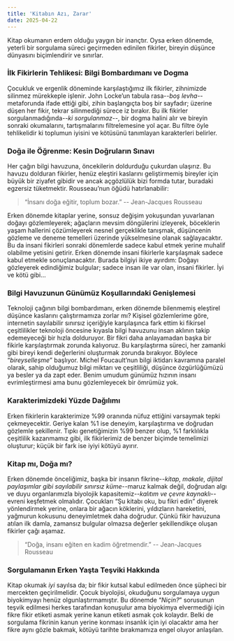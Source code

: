```yaml
---
title: 'Kitabın Azı, Zarar'
date: 2025-04-22
---
```


Kitap okumanın erdem olduğu yaygın bir inançtır. Oysa erken dönemde, yeterli bir sorgulama süreci geçirmeden edinilen fikirler, bireyin düşünce dünyasını biçimlendirir ve sınırlar.

### İlk Fikirlerin Tehlikesi: Bilgi Bombardımanı ve Dogma

Çocukluk ve ergenlik döneminde karşılaştığımız ilk fikirler, zihnimizde silinmez mürekkeple işlenir. John Locke’un tabula rasa--*boş levha*--metaforunda ifade ettiği gibi, zihin başlangıçta boş bir sayfadır; üzerine düşen her fikir, tekrar silinmediği sürece iz bırakır. Bu ilk fikirler sorgulanmadığında--*ki sorgulanmaz*--, bir dogma halini alır ve bireyin sonraki okumalarını, tartışmalarını filtrelemesine yol açar. Bu filtre öyle tehlikelidir ki toplumun iyisini ve kötüsünü tanımlayan karakterleri belirler.

### Doğa ile Öğrenme: Kesin Doğruların Sınavı

Her çağın bilgi havuzuna, öncekilerin doldurduğu çukurdan ulaşırız. Bu havuzu dolduran fikirler, henüz eleştiri kaslarını geliştirmemiş bireyler için büyük bir ziyafet gibidir ve ancak açgözlülük bizi formda tutar, buradaki egzersiz tüketmektir. Rousseau’nun öğüdü hatırlanabilir: 

>“İnsanı doğa eğitir, toplum bozar.” -- Jean-Jacques Rousseau

 Erken dönemde kitaplar yerine, sonsuz değişim yokuşundan yuvarlanan doğayı gözlemleyerek; ağaçların mevsim döngülerini izleyerek, böceklerin yaşam hallerini çözümleyerek nesnel gerçeklikle tanışmak, düşüncenin gözleme ve deneme temelleri üzerinde yükselmesine olanak sağlayacaktır. Bu da insani fikirleri sonraki dönemlerde sadece kabul etmek yerine muhalif olabilme yetisini getirir. Erken dönemde insani fikirlerle karşılaşmak sadece kabul etmekle sonuçlanacaktır. Burada bilgiyi ikiye ayırdım: Doğayı gözleyerek edindiğimiz bulgular; sadece insan ile var olan, insani fikirler. İyi ve kötü gibi...

### Bilgi Havuzunun Günümüz Koşullarındaki Genişlemesi

Teknoloji çağının bilgi bombardımanı, erken dönemde bilenmemiş eleştirel düşünce kaslarını çalıştırmamıza zorlar mı? Kişisel gözlemlerime göre, internetin sayılabilir sınırsız içeriğiyle karşılaşınca fark ettim ki fikirsel çeşitlilikler teknoloji öncesine kıyasla bilgi havuzunu insan aklının takip edemeyeceği bir hızla dolduruyor. Bir fikri daha anlayamadan başka bir fikirle karşılaştırmak zorunda kalıyoruz. Bu karşılaştırma süreci, her zamanki gibi bireyi kendi değerlerini oluşturmak zorunda bırakıyor. Böylece “*bireyselleşme*” başlıyor. Michel Foucault’nun bilgi iktidarı kavramına paralel olarak, sahip olduğumuz bilgi miktarı ve çeşitliliği, düşünce özgürlüğümüzü ya besler ya da zapt eder. Benim umudum günümüz hızının insanı evrimleştirmesi ama bunu gözlemleyecek bir ömrümüz yok.

### Karakterimizdeki Yüzde Dağılımı

Erken fikirlerin karakterimize %99 oranında nüfuz ettiğini varsaymak tepki çekmeyecektir. Geriye kalan %1 ise deneyim, karşılaştırma ve doğrudan gözlemle şekillenir. Tıpkı genetiğimizin %99 benzer olup, %1 farklılıkla çeşitlilik kazanmamız gibi, ilk fikirlerimiz de benzer biçimde temelimizi oluşturur; küçük bir fark ise iyiyi kötüyü ayırır.

### Kitap mı, Doğa mı?

Erken dönemde önceliğimiz, başka bir insanın fikrine--*kitap, makale, dijital paylaşımlar gibi sayılabilir sınırsız küme*--maruz kalmak değil, doğrudan algı ve duyu organlarımızla biyolojik kapasitemiz--*kalıtım ve çevre kaynaklı*--evreni keşfetmek olmalıdır. Çocukları “Şu kitabı oku, bu fikri edin” diyerek yönlendirmek yerine, onlara bir ağacın köklerini, yıldızların hareketini, yağmurun kokusunu deneyimletmek daha doğrudur. Çünkü fikir havuzuna atılan ilk damla, zamansız bulgular olmazsa değerler şekillendikçe oluşan fikirler çağı aşamaz.

>“Doğa, insanı eğiten en kadim öğretmendir.” -- Jean-Jacques Rousseau

### Sorgulamanın Erken Yaşta Teşviki Hakkında

Kitap okumak *iyi* sayılsa da; bir fikir kutsal kabul edilmeden önce şüpheci bir mercekten geçirilmelidir. Çocuk biyolojisi, okuduğunu sorgulamaya uygun biyokimyayı henüz olgunlaştırmamıştır. Bu dönemde “*Niçin?*” sorusunun teşvik edilmesi herkes tarafından konuşulur ama biyokimya elvermediği için fikre fikir etiketi asmak yerine kanun etiketi asmak çok kolaydır. Belki de sorgulama fikrinin kanun yerine konması insanlık için iyi olacaktır ama her fikre aynı gözle bakmak, kötüyü tarihte bırakmamıza engel oluyor anlaşılan.